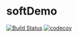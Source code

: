 # softDemo
[![Build Status](https://travis-ci.org/fcu-d0514534/softDemo.svg?/Branch=master)](https://travis-ci.org/fcu-d0514534/softDemo)
[![codecov](https://codecov.io/gh/fcu-d0514534/softDemo/branch/master/graph/badge.svg)](https://codecov.io/gh/fcu-d0514534/softDemo)
